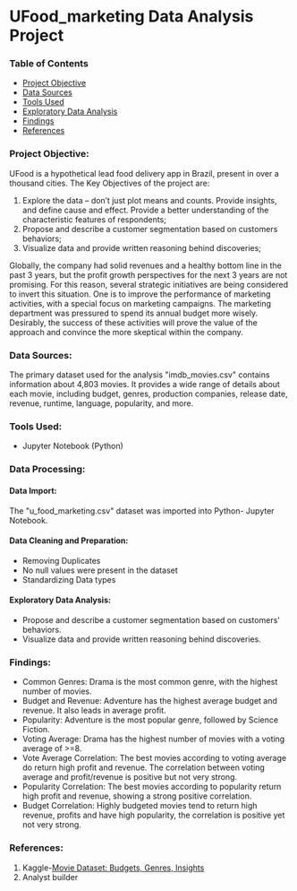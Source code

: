 # UFood_marketing Data Analysis Project

### Table of Contents

- [Project Objective](#project-objective)
- [Data Sources](#data-sources)
- [Tools Used](#tools-used)
- [Exploratory Data Analysis](#exploratory-data-analysis)
- [Findings](#findings)
- [References](#references)

### Project Objective: 

UFood is a hypothetical lead food delivery app in Brazil, present in over a thousand cities. The Key Objectives of the project are:

1. Explore the data – don’t just plot means and counts. Provide insights, and define cause and effect. Provide a better understanding of the characteristic features of respondents;
2. Propose and describe a customer segmentation based on customers behaviors;
3. Visualize data and provide written reasoning behind discoveries;

Globally, the company had solid revenues and a healthy bottom line in the past 3 years, but the profit growth perspectives for the next 3 years are not promising. For this reason, several strategic initiatives are being considered to invert this situation. One is to improve the performance of marketing activities, with a special focus on marketing campaigns. The marketing department was pressured to spend its annual budget more wisely. Desirably, the success of these activities will prove the value of the approach and convince the more skeptical within the company.

### Data Sources:

The primary dataset used for the analysis "imdb_movies.csv" contains information about 4,803 movies. It provides a wide range of details about each movie, including budget, genres, production companies, release date, revenue, runtime, language, popularity, and more.

### Tools Used:

- Jupyter Notebook (Python) 

### Data Processing:

#### Data Import:

The "u_food_marketing.csv" dataset was imported into Python- Jupyter Notebook.

#### Data Cleaning and Preparation: 

- Removing Duplicates
- No null values were present in the dataset
- Standardizing Data types

#### Exploratory Data Analysis: 

- Propose and describe a customer segmentation based on customers' behaviors.
- Visualize data and provide written reasoning behind discoveries.
 
### Findings:

- Common Genres: Drama is the most common genre, with the highest number of movies.
- Budget and Revenue: Adventure has the highest average budget and revenue. It also leads in average profit.
- Popularity: Adventure is the most popular genre, followed by Science Fiction.
- Voting Average: Drama has the highest number of movies with a voting average of >=8.
- Vote Average Correlation: The best movies according to voting average do return high profit and revenue. The correlation between voting average and profit/revenue is positive but not very strong.
- Popularity Correlation: The best movies according to popularity return high profit and revenue, showing a strong positive correlation.
- Budget Correlation: Highly budgeted movies tend to return high revenue, profits and have high popularity, the correlation is positive yet not very strong.
  
### References:

1. Kaggle-[Movie Dataset: Budgets, Genres, Insights](https://www.kaggle.com/datasets/utkarshx27/movies-dataset)
2.  Analyst builder
